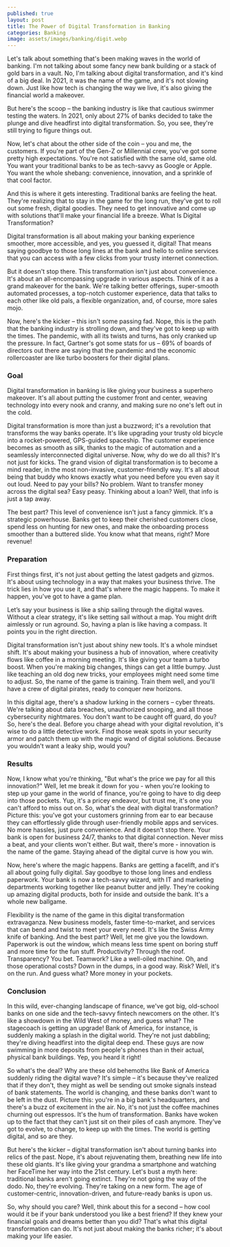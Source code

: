 ```yaml
---
published: true
layout: post
title: The Power of Digital Transformation in Banking
categories: Banking
image: assets/images/banking/digit.webp
---
```


Let's talk about something that's been making waves in the world of banking. I'm not talking about some fancy new bank building or a stack of gold bars in a vault. No, I'm talking about digital transformation, and it's kind of a big deal. In 2021, it was the name of the game, and it's not slowing down. Just like how tech is changing the way we live, it's also giving the financial world a makeover.

But here's the scoop – the banking industry is like that cautious swimmer testing the waters. In 2021, only about 27% of banks decided to take the plunge and dive headfirst into digital transformation. So, you see, they're still trying to figure things out.

Now, let's chat about the other side of the coin – you and me, the customers. If you're part of the Gen-Z or Millennial crew, you've got some pretty high expectations. You're not satisfied with the same old, same old. You want your traditional banks to be as tech-savvy as Google or Apple. You want the whole shebang: convenience, innovation, and a sprinkle of that cool factor.

And this is where it gets interesting. Traditional banks are feeling the heat. They're realizing that to stay in the game for the long run, they've got to roll out some fresh, digital goodies. They need to get innovative and come up with solutions that'll make your financial life a breeze.
What Is Digital Transformation?

Digital transformation is all about making your banking experience smoother, more accessible, and yes, you guessed it, digital! That means saying goodbye to those long lines at the bank and hello to online services that you can access with a few clicks from your trusty internet connection.

But it doesn't stop there. This transformation isn't just about convenience. It's about an all-encompassing upgrade in various aspects. Think of it as a grand makeover for the bank. We're talking better offerings, super-smooth automated processes, a top-notch customer experience, data that talks to each other like old pals, a flexible organization, and, of course, more sales mojo.

Now, here's the kicker – this isn't some passing fad. Nope, this is the path that the banking industry is strolling down, and they've got to keep up with the times. The pandemic, with all its twists and turns, has only cranked up the pressure. In fact, Gartner's got some stats for us – 69% of boards of directors out there are saying that the pandemic and the economic rollercoaster are like turbo boosters for their digital plans.

### Goal
Digital transformation in banking is like giving your business a superhero makeover. It's all about putting the customer front and center, weaving technology into every nook and cranny, and making sure no one's left out in the cold.

Digital transformation is more than just a buzzword; it's a revolution that transforms the way banks operate. It's like upgrading your trusty old bicycle into a rocket-powered, GPS-guided spaceship. The customer experience becomes as smooth as silk, thanks to the magic of automation and a seamlessly interconnected digital universe.
Now, why do we do all this? It's not just for kicks. The grand vision of digital transformation is to become a mind reader, in the most non-invasive, customer-friendly way. It's all about being that buddy who knows exactly what you need before you even say it out loud. Need to pay your bills? No problem. Want to transfer money across the digital sea? Easy peasy. Thinking about a loan? Well, that info is just a tap away.

The best part? This level of convenience isn't just a fancy gimmick. It's a strategic powerhouse. Banks get to keep their cherished customers close, spend less on hunting for new ones, and make the onboarding process smoother than a buttered slide. You know what that means, right? More revenue!

### Preparation
First things first, it's not just about getting the latest gadgets and gizmos. It's about using technology in a way that makes your business thrive. The trick lies in how you use it, and that's where the magic happens. To make it happen, you've got to have a game plan.

Let’s say your business is like a ship sailing through the digital waves. Without a clear strategy, it's like setting sail without a map. You might drift aimlessly or run aground. So, having a plan is like having a compass. It points you in the right direction.

Digital transformation isn't just about shiny new tools. It's a whole mindset shift. It's about making your business a hub of innovation, where creativity flows like coffee in a morning meeting. It's like giving your team a turbo boost. When you're making big changes, things can get a little bumpy. Just like teaching an old dog new tricks, your employees might need some time to adjust. So, the name of the game is training. Train them well, and you'll have a crew of digital pirates, ready to conquer new horizons.

In this digital age, there's a shadow lurking in the corners – cyber threats. We're talking about data breaches, unauthorized snooping, and all those cybersecurity nightmares. You don't want to be caught off guard, do you?
So, here's the deal. Before you charge ahead with your digital revolution, it's wise to do a little detective work. Find those weak spots in your security armor and patch them up with the magic wand of digital solutions. Because you wouldn't want a leaky ship, would you?

### Results
Now, I know what you're thinking, "But what's the price we pay for all this innovation?" Well, let me break it down for you - when you're looking to step up your game in the world of finance, you're going to have to dig deep into those pockets. Yup, it's a pricey endeavor, but trust me, it's one you can't afford to miss out on.
So, what's the deal with digital transformation? Picture this: you've got your customers grinning from ear to ear because they can effortlessly glide through user-friendly mobile apps and services. No more hassles, just pure convenience. And it doesn't stop there. Your bank is open for business 24/7, thanks to that digital connection. Never miss a beat, and your clients won't either. But wait, there's more - innovation is the name of the game. Staying ahead of the digital curve is how you win.

Now, here's where the magic happens. Banks are getting a facelift, and it's all about going fully digital. Say goodbye to those long lines and endless paperwork. Your bank is now a tech-savvy wizard, with IT and marketing departments working together like peanut butter and jelly. They're cooking up amazing digital products, both for inside and outside the bank. It's a whole new ballgame.

Flexibility is the name of the game in this digital transformation extravaganza. New business models, faster time-to-market, and services that can bend and twist to meet your every need. It's like the Swiss Army knife of banking.
And the best part? Well, let me give you the lowdown. Paperwork is out the window, which means less time spent on boring stuff and more time for the fun stuff. Productivity? Through the roof. Transparency? You bet. Teamwork? Like a well-oiled machine. Oh, and those operational costs? Down in the dumps, in a good way. Risk? Well, it's on the run. And guess what? More money in your pockets.

### Conclusion
In this wild, ever-changing landscape of finance, we've got big, old-school banks on one side and the tech-savvy fintech newcomers on the other. It's like a showdown in the Wild West of money, and guess what? The stagecoach is getting an upgrade! Bank of America, for instance, is suddenly making a splash in the digital world. They're not just dabbling; they're diving headfirst into the digital deep end. These guys are now swimming in more deposits from people's phones than in their actual, physical bank buildings. Yep, you heard it right!

So what's the deal? Why are these old behemoths like Bank of America suddenly riding the digital wave? It's simple – it's because they've realized that if they don't, they might as well be sending out smoke signals instead of bank statements. The world is changing, and these banks don't want to be left in the dust.
Picture this: you're in a big bank's headquarters, and there's a buzz of excitement in the air. No, it's not just the coffee machines churning out espressos. It's the hum of transformation. Banks have woken up to the fact that they can't just sit on their piles of cash anymore. They've got to evolve, to change, to keep up with the times. The world is getting digital, and so are they.

But here's the kicker – digital transformation isn't about turning banks into relics of the past. Nope, it's about rejuvenating them, breathing new life into these old giants. It's like giving your grandma a smartphone and watching her FaceTime her way into the 21st century. Let's bust a myth here: traditional banks aren't going extinct. They're not going the way of the dodo. No, they're evolving. They're taking on a new form. The age of customer-centric, innovation-driven, and future-ready banks is upon us.

So, why should you care? Well, think about this for a second – how cool would it be if your bank understood you like a best friend? If they knew your financial goals and dreams better than you did? That's what this digital transformation can do. It's not just about making the banks richer; it's about making your life easier.
